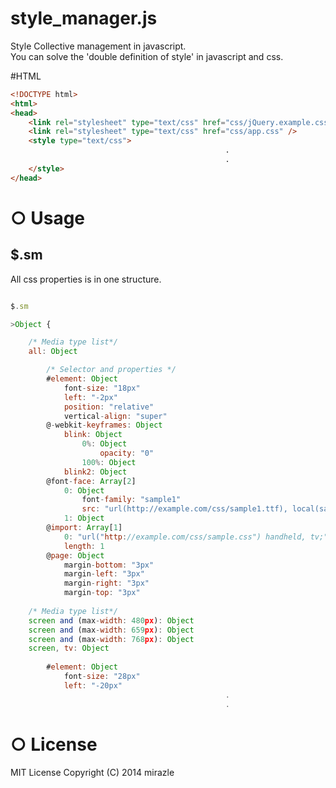 style_manager.js
==============

Style Collective management in javascript.  
You can solve the 'double definition of style' in  javascript and css.

#HTML
```html
<!DOCTYPE html>
<html>
<head>
    <link rel="stylesheet" type="text/css" href="css/jQuery.example.css" />
    <link rel="stylesheet" type="text/css" href="css/app.css" />
    <style type="text/css">
                                                .   
                                                .   
    </style>
</head>
```
# ○ Usage
## $.sm
All css properties is in one structure.
```javascript

$.sm

>Object {

    /* Media type list*/
    all: Object

        /* Selector and properties */
        #element: Object
            font-size: "18px"
            left: "-2px"
            position: "relative"
            vertical-align: "super"
        @-webkit-keyframes: Object
            blink: Object
                0%: Object
                    opacity: "0"
                100%: Object
            blink2: Object
        @font-face: Array[2]
            0: Object
                font-family: "sample1"
                src: "url(http://example.com/css/sample1.ttf), local(sample1.ttf)"
            1: Object
        @import: Array[1]
            0: "url("http://example.com/css/sample.css") handheld, tv;"
            length: 1
        @page: Object
            margin-bottom: "3px"
            margin-left: "3px"
            margin-right: "3px"
            margin-top: "3px"
            
    /* Media type list*/
    screen and (max-width: 480px): Object
    screen and (max-width: 659px): Object
    screen and (max-width: 768px): Object
    screen, tv: Object
        
        #element: Object
            font-size: "28px"
            left: "-20px"
                                                .   
                                                .   
```

# ○ License

MIT License Copyright (C) 2014 mirazle
